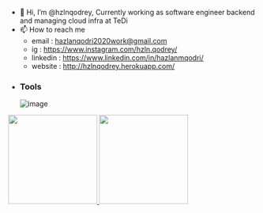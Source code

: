 - 👋 Hi, I’m @hzlnqodrey, Currently working as software engineer backend and managing cloud infra at TeDi
- 📫 How to reach me 
    + email     : hazlanqodri2020work@gmail.com
    + ig        : https://www.instagram.com/hzln.qodrey/
    + linkedin  : https://www.linkedin.com/in/hazlanmqodri/
    + website   : http://hzlnqodrey.herokuapp.com/
- ### Tools
     ![image](https://user-images.githubusercontent.com/57006944/196051354-5f3af7b5-43e7-41f9-8890-92d810a2ade1.png)
<p align="left">
<a href="https://github.com/hzlnqodrey">
  <img height="180em" src="https://github-readme-stats-eight-theta.vercel.app/api?username=hzlnqodrey&show_icons=true&theme=algolia&include_all_commits=true&count_private=true"/>
  <img height="180em" src="https://github-readme-stats-eight-theta.vercel.app/api/top-langs/?username=hzlnqodrey&layout=compact&langs_count=8&theme=algolia"/>
</a>
</p>
<!---
hzlnqodrey/hzlnqodrey is a ✨ special ✨ repository because its `README.md` (this file) appears on your GitHub profile.
You can click the Preview link to take a look at your changes.
--->
